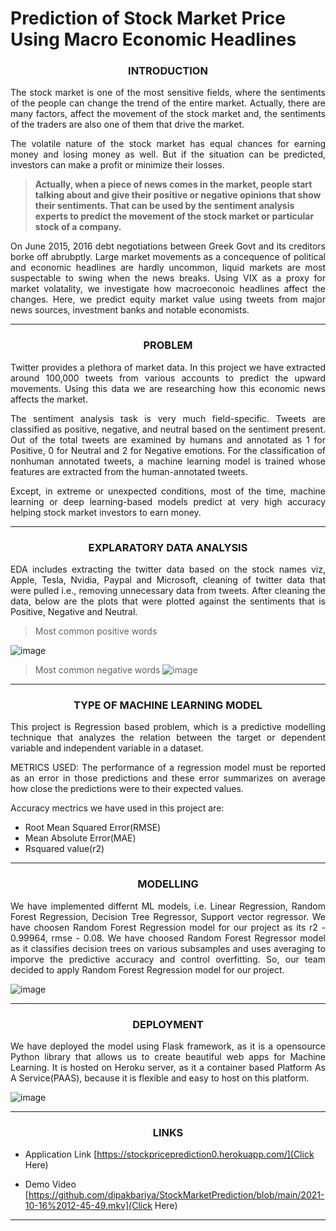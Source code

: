 # Prediction of Stock Market Price Using Macro Economic Headlines

###  <p align="center">  INTRODUCTION </p>  

<p align="justify"> The stock market is one of the most sensitive fields, where the sentiments of the people can change the trend of the entire market. Actually, there are many factors, affect the movement of the stock market and, the sentiments of the traders are also one of them that drive the market. </p>

<p align="justify"> The volatile nature of the stock market has equal chances for earning money and losing money as well. But if the situation can be predicted, investors can make a profit or minimize their losses. </p>

> **Actually, when a piece of news comes in the market, people start talking about and give their positive or negative opinions that show their sentiments. That can be used by the sentiment analysis experts to predict the movement of the stock market or particular stock of a company.**  

<p align="justify"> On June 2015, 2016 debt negotiations between Greek Govt and its creditors borke off abrubptly. Large market movements as a concequence of political and economic headlines are hardly uncommon, liquid markets are most suspectable to swing when the news breaks. Using VIX as a proxy for market volatality, we investigate how macroeconoic headlines affect the changes. Here, we predict equity market value using tweets from major news sources, investment banks and notable economists. </p>  

_________________________________________________________________________________________________________________________________________________________________________________

###  <p align="center"> **PROBLEM**  </p>  


<p align="justify"> Twitter provides a plethora of market data. In this project we have extracted around 100,000 tweets from various accounts to predict the upward movements. Using this data we are researching how this economic news affects the market. </p>

<p align="justify"> The sentiment analysis task is very much field-specific. Tweets are classified as positive, negative, and neutral based on the sentiment present.
Out of the total tweets are examined by humans and annotated as 1 for Positive, 0 for Neutral and 2 for Negative emotions. For the classification of nonhuman annotated tweets, a machine learning model is trained whose features are extracted from the human-annotated tweets. </p>

<p align="justify"> Except, in extreme or unexpected conditions, most of the time, machine learning or deep learning-based models predict at very high accuracy helping stock market investors to earn money. </p>

*********************************************************************************************************************************************************************************

### <p align="center"> **EXPLARATORY DATA ANALYSIS**  </p>  

<p align="justify"> EDA includes extracting the twitter data based on the stock names viz, Apple, Tesla, Nvidia, Paypal and Microsoft, cleaning of twitter data that were pulled i.e., removing unnecessary data from tweets. After cleaning the data, below are the plots that were plotted against the sentiments that is Positive, Negative and Neutral. </p>

>Most common positive words

![image](https://user-images.githubusercontent.com/63631974/137613734-4f797f13-9eb9-4bd1-955b-37e5e801d48e.png) 


>Most common negative words
![image](https://user-images.githubusercontent.com/63631974/137613755-a28a127d-d35d-4239-bec5-61e2ed541a63.png)


---------------------------------------------------------------------------------------------------------------------------------------------------------------------------------


###  <p align="center"> **TYPE OF MACHINE LEARNING MODEL**  </p>  

<p align="justify"> This project is Regression based problem, which is a predictive modelling technique that analyzes the relation between the target or dependent variable and independent variable in a dataset. </p>

<p align="justify"> METRICS USED: The performance of a regression model must be reported as an error in those predictions and these error summarizes on average how close the predictions were to their expected values. </p>

Accuracy mectrics we have used in this project are:

* Root Mean Squared Error(RMSE) 
* Mean Absolute Error(MAE) 
* Rsquared value(r2) 

---------------------------------------------------------------------------------------------------------------------------------------------------------------------------------
### <p align="center"> **MODELLING**  </p>  

<p align="justify"> We have implemented differnt ML models, i.e. Linear Regression, Random Forest Regression, Decision Tree Regressor, Support vector regressor. We have choosen Random Forest Regression model for our project as its r2 - 0.99964, rmse - 0.08. We have choosed Random Forest Regressor model as it classifies decision trees on various subsamples and uses averaging to imporve the predictive accuracy and control overfitting. So, our team decided to apply Random Forest Regression model for our project. </p>

![image](https://user-images.githubusercontent.com/63631974/137613663-88e25be4-b40f-4876-87eb-2280d14a6ad3.png)

---------------------------------------------------------------------------------------------------------------------------------------------------------------------------------
 
### <p align="center"> **DEPLOYMENT**  </p>  

<p align="justify"> We have deployed the model using Flask framework, as it is a opensource Python library that allows us to create beautiful web apps for Machine Learning. It is hosted on Heroku server, as it a container based Platform As A Service(PAAS), because it is flexible and easy to host on this platform. </p>

![image](https://user-images.githubusercontent.com/63631974/137613691-93de716f-224e-4abf-ba58-fc7a9eac38ae.png)

---------------------------------------------------------------------------------------------------------------------------------------------------------------------------------
### <p align="center"> **LINKS**  </p>  
* Application Link
[https://stockpriceprediction0.herokuapp.com/](Click Here)

* Demo Video
[https://github.com/dipakbariya/StockMarketPrediction/blob/main/2021-10-16%2012-45-49.mkv](Click Here)


---------------------------------------------------------------------------------------------------------------------------------------------------------------------------------


